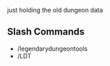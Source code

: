 just holding the old dungeon data

Slash Commands
------------------
- /legendarydungeontools
- /LDT


